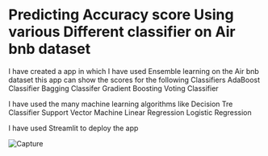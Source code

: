 # Predicting Accuracy score Using various Different classifier on Air bnb dataset

I have created a app in which I have used Ensemble learning on the Air bnb dataset this app can show the scores for the following Classifiers
AdaBoost Classifier
Bagging Classifer
Gradient Boosting
Voting Classifier

I have used the many machine learning algorithms like
Decision Tre Classifier
Support Vector Machine
Linear Regression
Logistic Regression

I have used Streamlit to deploy the app

![Capture](https://user-images.githubusercontent.com/95733152/160081517-45ea2f7d-2de8-4c68-9324-32df317f4bf5.PNG)
